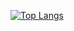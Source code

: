 <!-- ![Anurag's GitHub stats](https://github-readme-stats.vercel.app/api?username=clientcrash&show_icons=true&theme=radical)  -->
[![Top Langs](https://github-readme-stats.vercel.app/api/top-langs/?username=clientcrash&layout=compact&theme=tokyonight&langs_count=10)](https://github.com/anuraghazra/github-readme-stats)
<!--
**ClientCrash/clientcrash** is a ✨ _special_ ✨ repository because its `README.md` (this file) appears on your GitHub profile.

Here are some ideas to get you started:

- 🔭 I’m currently working on ...
- 🌱 I’m currently learning ...
- 👯 I’m looking to collaborate on ...
- 🤔 I’m looking for help with ...
- 💬 Ask me about ...
- 📫 How to reach me: ...
- 😄 Pronouns: ...
- ⚡ Fun fact: ...
-->
